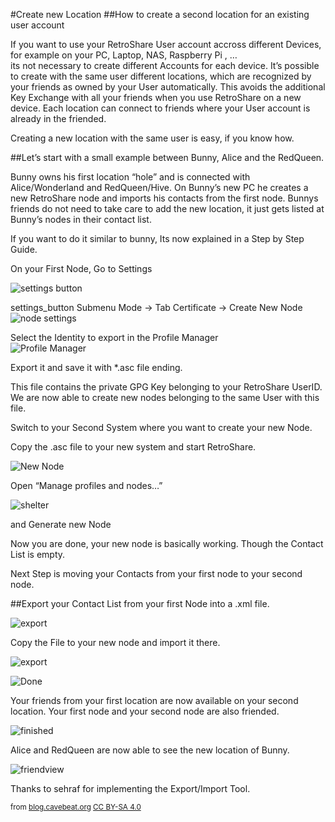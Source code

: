 #Create new Location
##How to create a second location for an existing user account

If you want to use your RetroShare User account accross different 
Devices, for example on your PC, Laptop, NAS, Raspberry Pi , …  
its not necessary to create different Accounts for each device. 
It’s possible to create with the same user different locations, 
which are recognized by your friends as owned by your User automatically. 
This avoids the additional Key Exchange with all your friends when you 
use RetroShare on a new device. Each location can connect to friends 
where your User account is already in the friended.


Creating a new location with the same user is easy, if you know how.  

##Let’s start with a small example between Bunny, Alice and the RedQueen.  

Bunny owns his first location “hole” and is connected with 
Alice/Wonderland and RedQueen/Hive. On Bunny’s new PC he creates a 
new RetroShare node and imports his contacts from the first node. 
Bunnys friends do not need to take care to add the new location, it 
just gets listed at Bunny’s nodes in their contact list.  

 
If you want to do it similar to bunny, Its now explained in a 
Step by Step Guide.  

 

On your First Node, Go to Settings  

![settings button](../img/tutorial/settings_button.png "Settings Button")  

settings_button Submenu Mode -> Tab Certificate -> Create New Node  
![node settings](../img/tutorial/settings_n.png "Node Settings")  



Select the Identity to export in the Profile Manager  
![Profile Manager](../img/tutorial/profile_manager.png "Profile Manager")  

Export it and save it with *.asc file ending.

This file contains the private GPG Key belonging to your RetroShare 
UserID. We are now able to create new nodes belonging to the same 
User with this file.  


Switch to your Second System where you want to create your new Node.  

Copy the .asc file to your new system and start RetroShare.  

![New Node](../img/tutorial/new_node.png "New Node")  


Open “Manage profiles and nodes…”  

![shelter](../img/tutorial/shelter.png "Shelter")  


and Generate new Node

Now you are done, your new node is basically working. Though the Contact List is empty.

 

Next Step is moving your Contacts from your first node to your second node.

##Export your Contact List from your first Node into a .xml file.

![export](../img/tutorial/export.png "Export")  


Copy the File to your new node and import it there.

![export](../img/tutorial/import.png "Import")  


![Done](../img/tutorial/done.png "Done")  

Your friends from your first location are now available on your second 
location. Your first node and your second node are also friended.

![finished](../img/tutorial/finished.png "finished")  

Alice and RedQueen are now able to see the new location of Bunny.

![friendview](../img/tutorial/friendview.png "friendview")  

Thanks to sehraf for implementing the Export/Import Tool.

<sub>from <a href="https://blog.cavebeat.org/2015/09/how-to-create-a-second-location-for-an-existing-user-account/">blog.cavebeat.org</a> <a href="http://creativecommons.org/licenses/by-sa/4.0/">CC BY-SA 4.0</a></sub>
